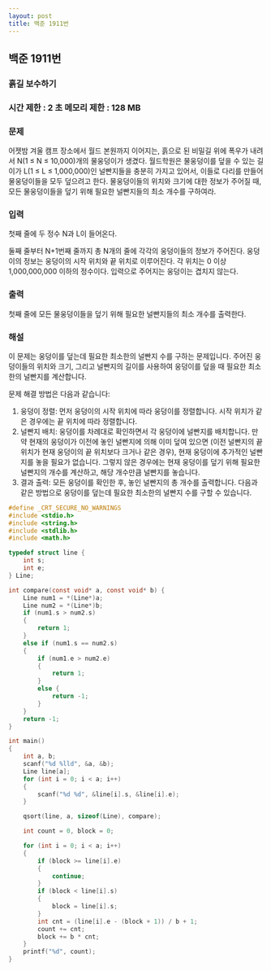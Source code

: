 ```yaml
---
layout: post
title: 백준 1911번
---
```


<h2>백준 1911번</h2>

<h3>흙길 보수하기 </h3>

<h3>시간 제한 : 2 초 메모리 제한 : 128 MB</h3>

<h3>문제</h3>
어젯밤 겨울 캠프 장소에서 월드 본원까지 이어지는, 흙으로 된 비밀길 위에 폭우가 내려서 N(1 ≤ N ≤ 10,000)개의 물웅덩이가 생겼다. 월드학원은 물웅덩이를 덮을 수 있는 길이가 L(1 ≤ L ≤ 1,000,000)인 널빤지들을 충분히 가지고 있어서, 이들로 다리를 만들어 물웅덩이들을 모두 덮으려고 한다. 물웅덩이들의 위치와 크기에 대한 정보가 주어질 때, 모든 물웅덩이들을 덮기 위해 필요한 널빤지들의 최소 개수를 구하여라.
<h3>입력</h3>
첫째 줄에 두 정수 N과 L이 들어온다.

둘째 줄부터 N+1번째 줄까지 총 N개의 줄에 각각의 웅덩이들의 정보가 주어진다. 웅덩이의 정보는 웅덩이의 시작 위치와 끝 위치로 이루어진다. 각 위치는 0 이상 1,000,000,000 이하의 정수이다. 입력으로 주어지는 웅덩이는 겹치지 않는다.

<h3>출력</h3>
첫째 줄에 모든 물웅덩이들을 덮기 위해 필요한 널빤지들의 최소 개수를 출력한다.

<h3>해설</h3>

이 문제는 웅덩이를 덮는데 필요한 최소한의 널빤지 수를 구하는 문제입니다. 주어진 웅덩이들의 위치와 크기, 그리고 널빤지의 길이를 사용하여 웅덩이를 덮을 때 필요한 최소한의 널빤지를 계산합니다.

문제 해결 방법은 다음과 같습니다:

1. 웅덩이 정렬:
먼저 웅덩이의 시작 위치에 따라 웅덩이를 정렬합니다. 시작 위치가 같은 경우에는 끝 위치에 따라 정렬합니다.
2. 널빤지 배치:
웅덩이를 차례대로 확인하면서 각 웅덩이에 널빤지를 배치합니다.
만약 현재의 웅덩이가 이전에 놓인 널빤지에 의해 이미 덮여 있으면 (이전 널빤지의 끝 위치가 현재 웅덩이의 끝 위치보다 크거나 같은 경우), 현재 웅덩이에 추가적인 널빤지를 놓을 필요가 없습니다.
그렇지 않은 경우에는 현재 웅덩이를 덮기 위해 필요한 널빤지의 개수를 계산하고, 해당 개수만큼 널빤지를 놓습니다.
3. 결과 출력:
모든 웅덩이를 확인한 후, 놓인 널빤지의 총 개수를 출력합니다.
다음과 같은 방법으로 웅덩이를 덮는데 필요한 최소한의 널빤지 수를 구할 수 있습니다.

```c
#define _CRT_SECURE_NO_WARNINGS    
#include <stdio.h>
#include <string.h>
#include <stdlib.h>
#include <math.h>

typedef struct line {
	int s;
	int e;
} Line;

int compare(const void* a, const void* b) {
	Line num1 = *(Line*)a;
	Line num2 = *(Line*)b;
	if (num1.s > num2.s)
	{
		return 1;
	}
	else if (num1.s == num2.s)
	{
		if (num1.e > num2.e)
		{
			return 1;
		}
		else {
			return -1;
		}
	}
	return -1;
}

int main()
{
	int a, b;
	scanf("%d %lld", &a, &b);
	Line line[a];
	for (int i = 0; i < a; i++)
	{
		scanf("%d %d", &line[i].s, &line[i].e);
	}

	qsort(line, a, sizeof(Line), compare);

	int count = 0, block = 0;

	for (int i = 0; i < a; i++)
	{
		if (block >= line[i].e)
		{
			continue;
		}
		if (block < line[i].s)
		{
			block = line[i].s;
		}
		int cnt = (line[i].e - (block + 1)) / b + 1;
		count += cnt;
		block += b * cnt;
	}
	printf("%d", count);
}
```